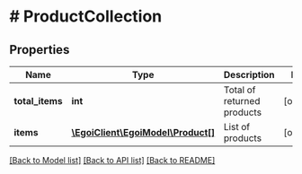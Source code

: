 # # ProductCollection

## Properties

Name | Type | Description | Notes
------------ | ------------- | ------------- | -------------
**total_items** | **int** | Total of returned products | [optional]
**items** | [**\EgoiClient\EgoiModel\Product[]**](Product.md) | List of products | [optional]

[[Back to Model list]](../../README.md#models) [[Back to API list]](../../README.md#endpoints) [[Back to README]](../../README.md)
